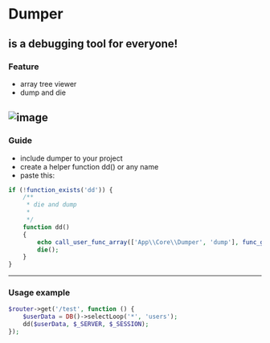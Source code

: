 # Dumper
is a debugging tool for everyone!
---

### Feature
- array tree viewer
- dump and die

![image](https://user-images.githubusercontent.com/37282871/122924228-20941f00-d398-11eb-93c7-f9a116378513.png)
---

### Guide
- include dumper to your project
- create a helper function dd() or any name
- paste this:
```php
if (!function_exists('dd')) {
    /**
     * die and dump
     * 
     */
    function dd()
    {
        echo call_user_func_array(['App\\Core\\Dumper', 'dump'], func_get_args());
        die();
    }
}
```
---
### Usage example
```php
$router->get('/test', function () {
    $userData = DB()->selectLoop('*', 'users');
    dd($userData, $_SERVER, $_SESSION);
});
```

